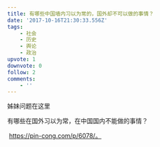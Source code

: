 ```yaml
---
title: 有哪些中国墙内习以为常的，国外却不可以做的事情？
date: '2017-10-16T21:30:33.556Z'
tags:
    - 社会
    - 历史
    - 舆论
    - 政治
upvote: 1
downvote: 0
follow: 2
comments:
    - ''
---
```


姊妹问题在这里

有哪些在国外习以为常，在中国国内不能做的事情？

 https://pin-cong.com/p/6078/。
